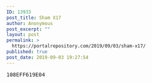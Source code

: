 ```yaml
---
ID: 13933
post_title: Sham X17
author: Anonymous
post_excerpt: ""
layout: post
permalink: >
  https://portalrepository.com/2019/09/03/sham-x17/
published: true
post_date: 2019-09-03 19:27:54
---
```

<pre>108EFF619E04</pre>